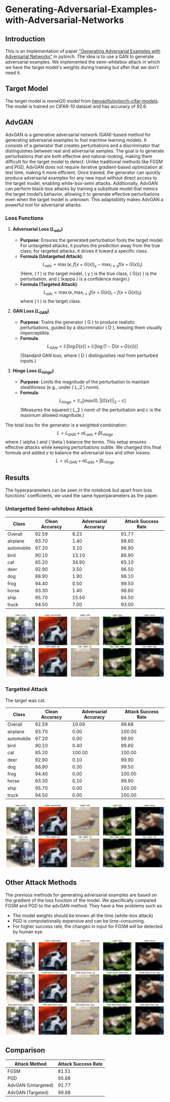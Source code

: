 # Generating-Adversarial-Examples-with-Adversarial-Networks

## Introduction

This is an Implementation of paper ["Generating Adversarial Examples with Adversarial Networks"](https://arxiv.org/abs/1801.02610) in pytorch. The idea is to use a GAN to generate adversarial examples. We implemented the semi-whitebox attack in which we have the target model's weights during training but after that we don't need it.

## Target Model

The target model is resnet20 model from [henyaofo/pytorch-cifar-models](henyaofo/pytorch-cifar-models). The model is trained on CIFAR-10 dataset and has accuracy of 92.6.


## AdvGAN
AdvGAN is a generative adversarial network (GAN)-based method for generating adversarial examples to fool machine learning models. It consists of a generator that creates perturbations and a discriminator that distinguishes between real and adversarial samples. The goal is to generate perturbations that are both effective and natural-looking, making them difficult for the target model to detect. Unlike traditional methods like FGSM and PGD, AdvGAN does not require iterative gradient-based optimization at test time, making it more efficient. Once trained, the generator can quickly produce adversarial examples for any new input without direct access to the target model, enabling white-box-semi attacks. Additionally, AdvGAN can perform black-box attacks by training a substitute model that mimics the target model’s behavior, allowing it to generate effective perturbations even when the target model is unknown. This adaptability makes AdvGAN a powerful tool for adversarial attacks.

### Loss Functions

1. **Adversarial Loss ($L_{adv}$)**  
   - **Purpose**: Ensures the generated perturbation fools the target model. For untargeted attacks, it pushes the prediction away from the true class; for targeted attacks, it drives it toward a specific class.
   - **Formula (Untargeted Attack)**: $$ L_{adv} = \max(\kappa, f(x + G(x))_y - \max_{i \neq y} f(x + G(x))_i) $$(Here, \( f \) is the target model, \( y \) is the true class, \( G(x) \) is the perturbation, and \( \kappa \) is a confidence margin.)
   - **Formula (Targeted Attack)**: $$ L_{adv} = \max(\kappa, \max_{i \neq t} f(x + G(x))_i - f(x + G(x))_t) $$
     where \( t \) is the target class.

2. **GAN Loss ($L_{GAN}$)**  
   - **Purpose**: Trains the generator \( G \) to produce realistic perturbations, guided by a discriminator \( D \), keeping them visually imperceptible.
   - **Formula**: $$ L_{GAN} = \mathbb{E}[\log D(x)] + \mathbb{E}[\log(1 - D(x + G(x)))] $$
     (Standard GAN loss, where \( D \) distinguishes real from perturbed inputs.)

3. **Hinge Loss ($L_{hinge}$)**  
   - **Purpose**: Limits the magnitude of the perturbation to maintain stealthiness (e.g., under \( L_2 \) norm).
   - **Formula**: $$ L_{hinge} = \mathbb{E}_x[max(0,||G(x)||_2 - c] $$
     (Measures the squared \( L_2 \) norm of the perturbation and $c$ is the maximum allowed magnitude.)

The total loss for the generator is a weighted combination: $$ L = L_{GAN} + \alpha L_{adv} + \beta L_{hinge} $$ where \( \alpha \) and \( \beta \) balance the terms. This setup ensures effective attacks while keeping perturbations subtle. We changed this final formula and added $\gamma$ to balance the adversarial loss and other losses: $$ L = \gamma L_{GAN} + \alpha L_{adv} + \beta L_{hinge} $$

## Results

The hyperparameters can be seen in the notebook but apart from loss functions' coefficients, we used the same hyperparameters as the paper.

### Untargetted Semi-whitebox Attack

| Class      | Clean Accuracy | Adversarial Accuracy | Attack Success Rate |
|------------|----------------|----------------------|---------------------|
| Overall    | 92.59          | 8.23                 | 91.77               |
| airplane   | 93.70          | 1.40                 | 98.60               |
| automobile | 97.20          | 3.10                 | 96.90               |
| bird       | 90.10          | 13.10                | 86.90               |
| cat        | 85.20          | 34.90                | 65.10               |
| deer       | 92.90          | 3.50                 | 96.50               |
| dog        | 88.90          | 1.90                 | 98.10               |
| frog       | 94.40          | 0.50                 | 99.50               |
| horse      | 93.30          | 1.40                 | 98.60               |
| ship       | 95.70          | 15.50                | 84.50               |
| truck      | 94.50          | 7.00                 | 93.00               |

![untargetted-attack](./imgs/untargetted-attack.png)


### Targetted Attack

The target was cat.

| Class      | Clean Accuracy | Adversarial Accuracy | Attack Success Rate |
|------------|----------------|----------------------|---------------------|
| Overall    | 92.59          | 10.09                | 99.88               |
| airplane   | 93.70          | 0.00                 | 100.00              |
| automobile | 97.20          | 0.00                 | 99.90               |
| bird       | 90.10          | 0.40                 | 99.60               |
| cat        | 85.20          | 100.00               | 100.00              |
| deer       | 92.90          | 0.10                 | 99.90               |
| dog        | 88.90          | 0.30                 | 99.50               |
| frog       | 94.40          | 0.00                 | 100.00              |
| horse      | 93.30          | 0.10                 | 99.90               |
| ship       | 95.70          | 0.00                 | 100.00              |
| truck      | 94.50          | 0.00                 | 100.00              |

![targetted-attack](./imgs/targetted-attack.png)



## Other Attack Methods

 The previous methods for generating adversarial examples are based on the gradient of the loss function of the model. We specifically compared FGSM and PGD to the advGAN method. They have a few problems such as:

 * The model weights should be known all the time.(white-box attack)
 * PGD is computationally expensive and can be time-consuming.
 * For higher success rate, the changes in input for FGSM will be detected by human eye.

 ![FGSM-PGD-Attacks](./imgs/pgd-fgsm-attacks.png)


 ## Comparison

| Attack Method       | Attack Success Rate |
|---------------------|---------------------|
| FGSM                | 81.51               |
| PGD                 | 95.68               |
| AdvGAN (Untargeted) | 91.77               |
| AdvGAN (Targeted)   | 99.88               |






